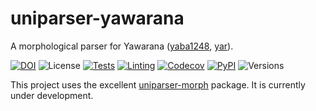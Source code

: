 # uniparser-yawarana

A morphological parser for Yawarana ([yaba1248](https://glottolog.org/resource/languoid/id/yaba1248), [yar](https://iso639-3.sil.org/code/yar)).

[![DOI](https://zenodo.org/badge/DOI/10.5281/zenodo.6510179.svg)](https://doi.org/10.5281/zenodo.6510179)
![License](https://img.shields.io/github/license/fmatter/uniparser-yawarana)
[![Tests](https://img.shields.io/github/workflow/status/fmatter/uniparser-yawarana/tests?label=tests)](https://github.com/fmatter/uniparser-yawarana/actions/workflows/tests.yml)
[![Linting](https://img.shields.io/github/workflow/status/fmatter/uniparser-yawarana/lint?label=linting)](https://github.com/fmatter/uniparser-yawarana/actions/workflows/lint.yml)
[![Codecov](https://img.shields.io/codecov/c/github/fmatter/uniparser-yawarana)](https://app.codecov.io/gh/fmatter/uniparser-yawarana/)
[![PyPI](https://img.shields.io/pypi/v/uniparser-yawarana.svg)](https://pypi.org/project/uniparser-yawarana)
![Versions](https://img.shields.io/pypi/pyversions/uniparser-yawarana)

This project uses the excellent [uniparser-morph](https://github.com/timarkh/uniparser-morph/) package.
It is currently under development.